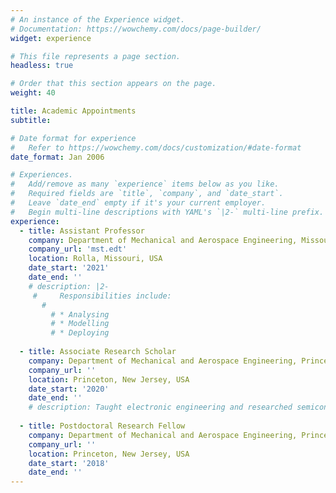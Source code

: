 ```yaml
---
# An instance of the Experience widget.
# Documentation: https://wowchemy.com/docs/page-builder/
widget: experience

# This file represents a page section.
headless: true

# Order that this section appears on the page.
weight: 40

title: Academic Appointments
subtitle:

# Date format for experience
#   Refer to https://wowchemy.com/docs/customization/#date-format
date_format: Jan 2006

# Experiences.
#   Add/remove as many `experience` items below as you like.
#   Required fields are `title`, `company`, and `date_start`.
#   Leave `date_end` empty if it's your current employer.
#   Begin multi-line descriptions with YAML's `|2-` multi-line prefix.
experience:
  - title: Assistant Professor
    company: Department of Mechanical and Aerospace Engineering, Missouri University of Science and Technology
    company_url: 'mst.edt'
    location: Rolla, Missouri, USA
    date_start: '2021'
    date_end: ''
    # description: |2-
     #     Responsibilities include:
       #   
         # * Analysing
         # * Modelling
         # * Deploying
        
  - title: Associate Research Scholar
    company: Department of Mechanical and Aerospace Engineering, Princeton University
    company_url: ''
    location: Princeton, New Jersey, USA
    date_start: '2020'
    date_end: ''
    # description: Taught electronic engineering and researched semiconductor physics.
            
  - title: Postdoctoral Research Fellow
    company: Department of Mechanical and Aerospace Engineering, Princeton University
    company_url: ''
    location: Princeton, New Jersey, USA
    date_start: '2018'
    date_end: ''
---
```

